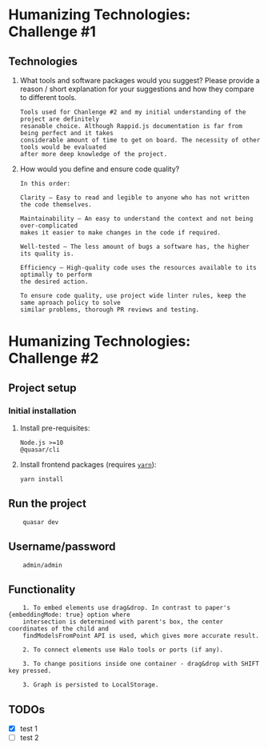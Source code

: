 # Humanizing Technologies: Challenge #1

## Technologies

1.  What tools and software packages would you suggest? Please provide a reason / short explanation for your suggestions and how they compare to different tools.

        Tools used for Chanlenge #2 and my initial understanding of the project are definitely
        resanable choice. Although Rappid.js documentation is far from being perfect and it takes
        considerable amount of time to get on board. The necessity of other tools would be evaluated
        after more deep knowledge of the project.

2.  How would you define and ensure code quality?

        In this order:

        Clarity – Easy to read and legible to anyone who has not written the code themselves.

        Maintainability – An easy to understand the context and not being over-complicated
        makes it easier to make changes in the code if required.

        Well-tested – The less amount of bugs a software has, the higher its quality is.

        Efficiency – High-quality code uses the resources available to its optimally to perform
        the desired action.

        To ensure code quality, use project wide linter rules, keep the same aproach policy to solve
        similar problems, thorough PR reviews and testing.

# Humanizing Technologies: Challenge #2

## Project setup

### Initial installation

1.  Install pre-requisites:

        Node.js >=10
        @quasar/cli

2.  Install frontend packages (requires [`yarn`](https://classic.yarnpkg.com/en/docs/install)):

        yarn install

## Run the project

        quasar dev

## Username/password

        admin/admin

## Functionality

        1. To embed elements use drag&drop. In contrast to paper's {embeddingMode: true} option where
        intersection is determined with parent's box, the center coordinates of the child and
        findModelsFromPoint API is used, which gives more accurate result.

        2. To connect elements use Halo tools or ports (if any).

        3. To change positions inside one container - drag&drop with SHIFT key pressed.

        3. Graph is persisted to LocalStorage.
        
## TODOs
- [x] test 1
- [ ] test 2
